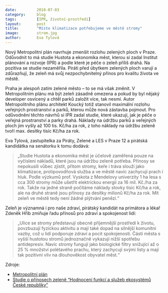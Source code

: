 ```yaml
---
date:         2018-07-03
category:     blog
tags:         [IPR, životní-prostředí]
layout:       post
title:        "Místo klimatizace potřebujeme ve městě stromy" 
image:        strom.jpg
author:       Eva Tylová
---
```


Nový Metropolitní plán navrhuje zmenšit rozlohu zelených ploch v Praze. Odůvodnit to má studie Hustota a ekonomika měst, kterou si zadal Institut plánování a rozvoje (IPR) a podle které je péče o zeleň příliš drahá. Na pozitiva se studie nezaměřila. Piráti před úbytkem zelených ploch varují a zdůrazňují, že zeleň má svůj nezpochybnitelný přínos pro kvalitu života ve městě.

Praha je alespoň zatím zelené město – to se má však změnit. V Metropolitním plánu má být zeleň zásadně omezena a pokud by byl nějaký developer osvícený a chtěl parků založit více, tak nesmí. Autor Metropolitního plánu architekt Koucký totiž stanovil maximální rozlohu veřejných prostranství a parků, kterou může nová zástavba pojmout. Pro odůvodnění těchto návrhů si IPR zadal studie, které ukazují, jak je péče o veřejná prostranství a parky drahá. Náklady na údržbu parků a veřejných ploch jim vyšly až 100 tis. Kč/ha za rok, z toho náklady na údržbu zeleně tvoří max. desítky tisíc Kč/ha za rok. 

Eva Tylová, zastupitelka za Piráty, Zelené a LES v Praze 12 a pirátská kandidátka na senátorku k tomu dodává: 
> „Studie Hustota a ekonomika měst je účelově zaměřená pouze na vyčíslení nákladů, které jsou na údržbu zeleně potřeba. Přínosy se nepokusili vůbec zjistit, přitom stromy, keře i tráva slouží jako klimatizace, protipovodňová služba a ve městě navíc zachycují prach i hluk. Podle výzkumů prof. Vyskota z Mendelovy univerzity 1 ha lesa s cca 300 stromy může ušetřit elektrickou energii za 16 mil. Kč./ha za rok. Takže na jedné straně počítáme náklady stovky tisíc Kč/ha a rok, ale na druhé straně jsou přínosy za desítky milionů Kč/ha za rok. Mít zeleň ve městě tedy není žádné plýtvání penězi.“

Zeleň je významná i pro naše zdraví, pirátský kandidát na primátora a lékař Zdeněk Hřib zmiňuje řadu přínosů pro zdraví a spokojenost lidí: 
> „Ulice se stromy představují obecně příjemnější prostředí k životu, povzbuzují fyzickou aktivitu a mají také dopad na silnější komunitní vazby, což u lidí podporuje zdraví a pocit spokojenosti. Části města s vyšší hustotou stromů jednoznačně vykazují nižší spotřebu antidepresiv. Navíc stromy fungují jako biologické filtry snižující až o 25 % množství polétavého prachu, který zachycují svými listy a mají tak pozitivní vliv na dlouhověkost obyvatel měst.“

Zdroje:
- [Metropolitní plán](http://plan.iprpraha.cz/cs/metropolitni-plan/prohlizeni)
- [Studie o přínosech zeleně “Hodnocení funkcí a služeb ekosystémů České republiky”](http://fzp.ujep.cz/projekty/hodnocenifunkciasluzebekosystemucr.pdf)


